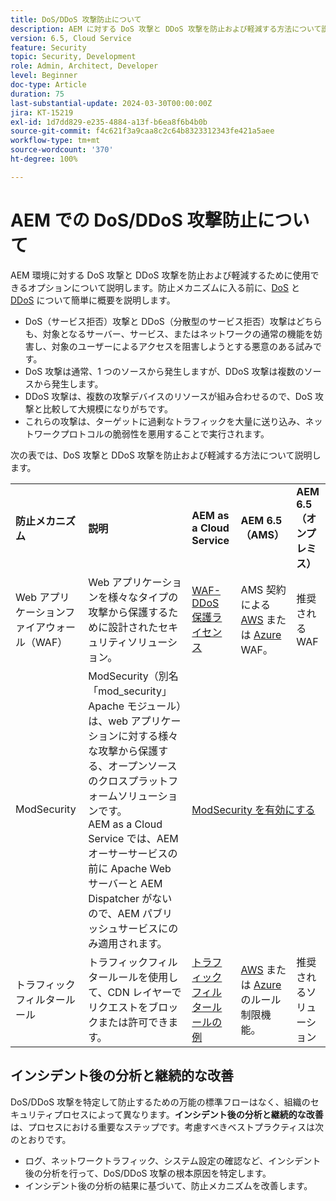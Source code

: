```yaml
---
title: DoS/DDoS 攻撃防止について
description: AEM に対する DoS 攻撃と DDoS 攻撃を防止および軽減する方法について説明します。
version: 6.5, Cloud Service
feature: Security
topic: Security, Development
role: Admin, Architect, Developer
level: Beginner
doc-type: Article
duration: 75
last-substantial-update: 2024-03-30T00:00:00Z
jira: KT-15219
exl-id: 1d7dd829-e235-4884-a13f-b6ea8f6b4b0b
source-git-commit: f4c621f3a9caa8c2c64b8323312343fe421a5aee
workflow-type: tm+mt
source-wordcount: '370'
ht-degree: 100%

---
```


# AEM での DoS/DDoS 攻撃防止について

AEM 環境に対する DoS 攻撃と DDoS 攻撃を防止および軽減するために使用できるオプションについて説明します。防止メカニズムに入る前に、[DoS](https://developer.mozilla.org/ja-JP/docs/Glossary/DOS_attack) と [DDoS](https://developer.mozilla.org/ja-JP/docs/Glossary/Distributed_Denial_of_Service) について簡単に概要を説明します。

- DoS（サービス拒否）攻撃と DDoS（分散型のサービス拒否）攻撃はどちらも、対象となるサーバー、サービス、またはネットワークの通常の機能を妨害し、対象のユーザーによるアクセスを阻害しようとする悪意のある試みです。
- DoS 攻撃は通常、1 つのソースから発生しますが、DDoS 攻撃は複数のソースから発生します。
- DDoS 攻撃は、複数の攻撃デバイスのリソースが組み合わせるので、DoS 攻撃と比較して大規模になりがちです。
- これらの攻撃は、ターゲットに過剰なトラフィックを大量に送り込み、ネットワークプロトコルの脆弱性を悪用することで実行されます。

次の表では、DoS 攻撃と DDoS 攻撃を防止および軽減する方法について説明します。

<table>
    <tbody>
        <tr>
            <td><strong>防止メカニズム</strong></td>
            <td><strong>説明</strong></td>
            <td><strong>AEM as a Cloud Service</strong></td>
            <td><strong>AEM 6.5（AMS）</strong></td>
            <td><strong>AEM 6.5（オンプレミス）</strong></td>
        </tr>
        <tr>
            <td>Web アプリケーションファイアウォール（WAF）</td>
            <td>Web アプリケーションを様々なタイプの攻撃から保護するために設計されたセキュリティソリューション。</td>
            <td>
            <a href="https://experienceleague.adobe.com/ja/docs/experience-manager-learn/cloud-service/security/traffic-filter-and-waf-rules/examples-and-analysis#waf-rules" target="_blank">WAF-DDoS 保護ライセンス</a></td>
            <td>AMS 契約による <a href="https://docs.aws.amazon.com/waf/" target="_blank">AWS</a> または <a href="https://azure.microsoft.com/ja-jp/products/web-application-firewall" target="_blank">Azure</a> WAF。</td>
            <td>推奨される WAF</td>
        </tr>
        <tr>
            <td>ModSecurity</td>
            <td>ModSecurity（別名「mod_security」Apache モジュール）は、web アプリケーションに対する様々な攻撃から保護する、オープンソースのクロスプラットフォームソリューションです。<br/> AEM as a Cloud Service では、AEM オーサーサービスの前に Apache Web サーバーと AEM Dispatcher がないので、AEM パブリッシュサービスにのみ適用されます。</td>
            <td colspan="3"><a href="https://experienceleague.adobe.com/ja/docs/experience-manager-learn/foundation/security/modsecurity-crs-dos-attack-protection" target="_blank">ModSecurity を有効にする </a></td>
        </tr>
        <tr>
            <td>トラフィックフィルタールール</td>
            <td>トラフィックフィルタールールを使用して、CDN レイヤーでリクエストをブロックまたは許可できます。</td>
            <td><a href="https://experienceleague.adobe.com/ja/docs/experience-manager-learn/cloud-service/security/traffic-filter-and-waf-rules/examples-and-analysis" target="_blank">トラフィックフィルタールールの例</a></td>
            <td><a href="https://docs.aws.amazon.com/waf/latest/developerguide/waf-rule-statement-type-rate-based.html" target="_blank">AWS</a> または <a href="https://learn.microsoft.com/ja-jp/azure/web-application-firewall/ag/rate-limiting-overview" target="_blank">Azure</a> のルール制限機能。</td>
            <td>推奨されるソリューション</td>
        </tr>
    </tbody>
</table>

## インシデント後の分析と継続的な改善

DoS/DDoS 攻撃を特定して防止するための万能の標準フローはなく、組織のセキュリティプロセスによって異なります。**インシデント後の分析と継続的な改善**&#x200B;は、プロセスにおける重要なステップです。考慮すべきベストプラクティスは次のとおりです。

- ログ、ネットワークトラフィック、システム設定の確認など、インシデント後の分析を行って、DoS/DDoS 攻撃の根本原因を特定します。
- インシデント後の分析の結果に基づいて、防止メカニズムを改善します。

